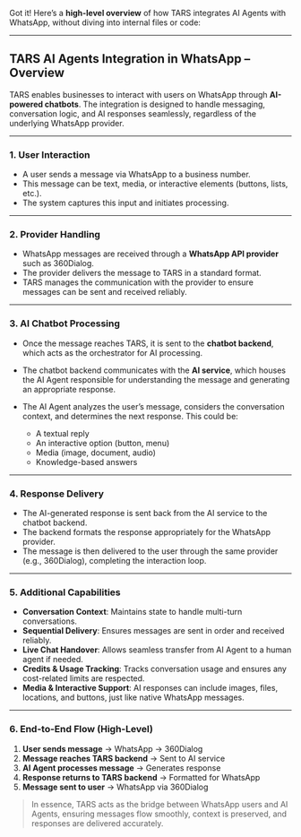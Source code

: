 Got it! Here’s a **high-level overview** of how TARS integrates AI Agents with WhatsApp, without diving into internal files or code:

---

## **TARS AI Agents Integration in WhatsApp – Overview**

TARS enables businesses to interact with users on WhatsApp through **AI-powered chatbots**. The integration is designed to handle messaging, conversation logic, and AI responses seamlessly, regardless of the underlying WhatsApp provider.

---

### **1. User Interaction**

* A user sends a message via WhatsApp to a business number.
* This message can be text, media, or interactive elements (buttons, lists, etc.).
* The system captures this input and initiates processing.

---

### **2. Provider Handling**

* WhatsApp messages are received through a **WhatsApp API provider** such as 360Dialog.
* The provider delivers the message to TARS in a standard format.
* TARS manages the communication with the provider to ensure messages can be sent and received reliably.

---

### **3. AI Chatbot Processing**

* Once the message reaches TARS, it is sent to the **chatbot backend**, which acts as the orchestrator for AI processing.
* The chatbot backend communicates with the **AI service**, which houses the AI Agent responsible for understanding the message and generating an appropriate response.
* The AI Agent analyzes the user’s message, considers the conversation context, and determines the next response. This could be:

  * A textual reply
  * An interactive option (button, menu)
  * Media (image, document, audio)
  * Knowledge-based answers

---

### **4. Response Delivery**

* The AI-generated response is sent back from the AI service to the chatbot backend.
* The backend formats the response appropriately for the WhatsApp provider.
* The message is then delivered to the user through the same provider (e.g., 360Dialog), completing the interaction loop.

---

### **5. Additional Capabilities**

* **Conversation Context**: Maintains state to handle multi-turn conversations.
* **Sequential Delivery**: Ensures messages are sent in order and received reliably.
* **Live Chat Handover**: Allows seamless transfer from AI Agent to a human agent if needed.
* **Credits & Usage Tracking**: Tracks conversation usage and ensures any cost-related limits are respected.
* **Media & Interactive Support**: AI responses can include images, files, locations, and buttons, just like native WhatsApp messages.

---

### **6. End-to-End Flow (High-Level)**

1. **User sends message** → WhatsApp → 360Dialog
2. **Message reaches TARS backend** → Sent to AI service
3. **AI Agent processes message** → Generates response
4. **Response returns to TARS backend** → Formatted for WhatsApp
5. **Message sent to user** → WhatsApp via 360Dialog

> In essence, TARS acts as the bridge between WhatsApp users and AI Agents, ensuring messages flow smoothly, context is preserved, and responses are delivered accurately.


